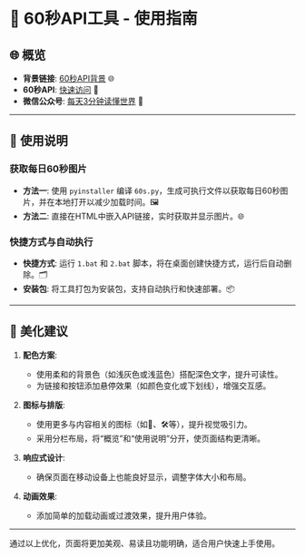 # 🚀 60秒API工具 - 使用指南

## 🌐 概览

- **背景链接**: [60秒API背景](https://t.mwm.moe/ycy) 🌐
- **60秒API**: [快速访问](https://api.03c3.cn/) 🔗
- **微信公众号**: [每天3分钟读懂世界](https://mp.weixin.qq.com/s/pQj8oVBovWf-ZVN5pMBwUg) 📰

---

## 📖 使用说明

### 获取每日60秒图片

- **方法一**: 使用 `pyinstaller` 编译 `60s.py`，生成可执行文件以获取每日60秒图片，并在本地打开以减少加载时间。🖼️
- **方法二**: 直接在HTML中嵌入API链接，实时获取并显示图片。🌐

### 快捷方式与自动执行

- **快捷方式**: 运行 `1.bat` 和 `2.bat` 脚本，将在桌面创建快捷方式，运行后自动删除。🗂️
- **安装包**: 将工具打包为安装包，支持自动执行和快速部署。📦

---

## 🎨 美化建议

1. **配色方案**:
   - 使用柔和的背景色（如浅灰色或浅蓝色）搭配深色文字，提升可读性。
   - 为链接和按钮添加悬停效果（如颜色变化或下划线），增强交互感。

2. **图标与排版**:
   - 使用更多与内容相关的图标（如📅、🛠️等），提升视觉吸引力。
   - 采用分栏布局，将“概览”和“使用说明”分开，使页面结构更清晰。

3. **响应式设计**:
   - 确保页面在移动设备上也能良好显示，调整字体大小和布局。

4. **动画效果**:
   - 添加简单的加载动画或过渡效果，提升用户体验。

---

通过以上优化，页面将更加美观、易读且功能明确，适合用户快速上手使用。
